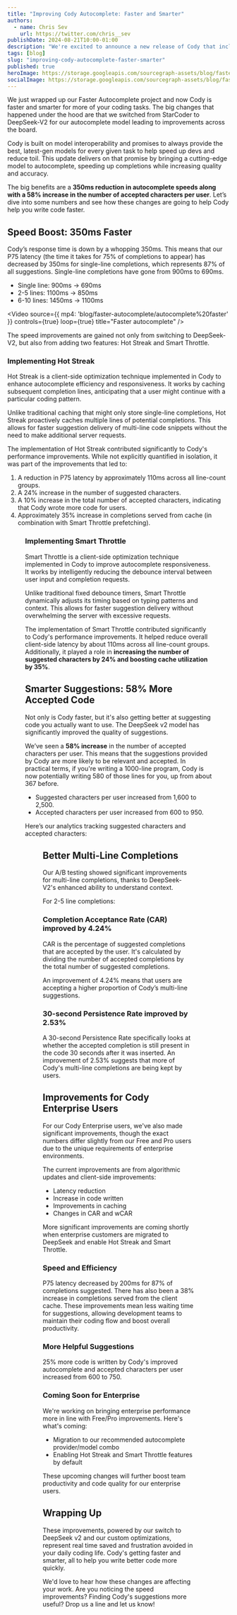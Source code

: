 ```yaml
---
title: "Improving Cody Autocomplete: Faster and Smarter"
authors:
  - name: Chris Sev
    url: https://twitter.com/chris__sev
publishDate: 2024-08-21T10:00-01:00
description: "We're excited to announce a new release of Cody that includes faster autocomplete and smarter code suggestions."
tags: [blog]
slug: "improving-cody-autocomplete-faster-smarter"
published: true
heroImage: https://storage.googleapis.com/sourcegraph-assets/blog/faster-autocomplete/autocomplete-cover.png
socialImage: https://storage.googleapis.com/sourcegraph-assets/blog/faster-autocomplete/autocomplete-cover.png
--- 
```


We just wrapped up our Faster Autocomplete project and now Cody is faster and smarter for more of your coding tasks. The big changes that happened under the hood are that we switched from StarCoder to DeepSeek-V2 for our autocomplete model leading to improvements across the board.

Cody is built on model interoperability and promises to always provide the best, latest-gen models for every given task to help speed up devs and reduce toil. This update delivers on that promise by bringing a cutting-edge model to autocomplete, speeding up completions while increasing quality and accuracy.

The big benefits are a **350ms reduction in autocomplete speeds along with a 58% increase in the number of accepted characters per user**. Let’s dive into some numbers and see how these changes are going to help Cody help you write code faster.

## Speed Boost: 350ms Faster

Cody’s response time is down by a whopping 350ms. This means that our P75 latency (the time it takes for 75% of completions to appear) has decreased by 350ms for single-line completions, which represents 87% of all suggestions. Single-line completions have gone from 900ms to 690ms.

- Single line: 900ms -> 690ms
- 2-5 lines: 1100ms -> 850ms
- 6-10 lines: 1450ms -> 1100ms

<Video
  source={{
    mp4: 'blog/faster-autocomplete/autocomplete%20faster'
  }}
  controls={true}
  loop={true}
  title="Faster autocomplete"
/>

The speed improvements are gained not only from switching to DeepSeek-V2, but also from adding two features: Hot Streak and Smart Throttle.

### Implementing Hot Streak

Hot Streak is a client-side optimization technique implemented in Cody to enhance autocomplete efficiency and responsiveness. It works by caching subsequent completion lines, anticipating that a user might continue with a particular coding pattern.

Unlike traditional caching that might only store single-line completions, Hot Streak proactively caches multiple lines of potential completions. This allows for faster suggestion delivery of multi-line code snippets without the need to make additional server requests.

The implementation of Hot Streak contributed significantly to Cody's performance improvements. While not explicitly quantified in isolation, it was part of the improvements that led to:

1. A reduction in P75 latency by approximately 110ms across all line-count groups.
2. A 24% increase in the number of suggested characters.
3. A 10% increase in the total number of accepted characters, indicating that Cody wrote more code for users.
4. Approximately 35% increase in completions served from cache (in combination with Smart Throttle prefetching).

<Figure 
    src="https://storage.googleapis.com/sourcegraph-assets/blog/faster-autocomplete/autocomplete-hotstreak.png"
    caption="Faster completions served from cache"
/>

### Implementing Smart Throttle

Smart Throttle is a client-side optimization technique implemented in Cody to improve autocomplete responsiveness. It works by intelligently reducing the debounce interval between user input and completion requests.

Unlike traditional fixed debounce timers, Smart Throttle dynamically adjusts its timing based on typing patterns and context. This allows for faster suggestion delivery without overwhelming the server with excessive requests.

The implementation of Smart Throttle contributed significantly to Cody's performance improvements. It helped reduce overall client-side latency by about 110ms across all line-count groups. Additionally, it played a role in **increasing the number of suggested characters by 24% and boosting cache utilization by 35%**.

## Smarter Suggestions: 58% More Accepted Code

Not only is Cody faster, but it's also getting better at suggesting code you actually want to use. The DeepSeek v2 model has significantly improved the quality of suggestions. 

We’ve seen a **58% increase** in the number of accepted characters per user. This means that the suggestions provided by Cody are more likely to be relevant and accepted. In practical terms, if you're writing a 1000-line program, Cody is now potentially writing 580 of those lines for you, up from about 367 before.

- Suggested characters per user increased from 1,600 to 2,500.
- Accepted characters per user increased from 600 to 950.

Here’s our analytics tracking suggested characters and accepted characters:

<Figure 
    src="https://storage.googleapis.com/sourcegraph-assets/blog/faster-autocomplete/autocomplete-characters.png"
    caption="Suggested and accepted characters per user"
/>

## Better Multi-Line Completions

Our A/B testing showed significant improvements for multi-line completions, thanks to DeepSeek-V2's enhanced ability to understand context.

For 2-5 line completions:

### Completion Acceptance Rate (CAR) improved by 4.24%

CAR is the percentage of suggested completions that are accepted by the user. It's calculated by dividing the number of accepted completions by the total number of suggested completions. 

An improvement of 4.24% means that users are accepting a higher proportion of Cody’s multi-line suggestions.

### 30-second Persistence Rate improved by 2.53%

A 30-second Persistence Rate specifically looks at whether the accepted completion is still present in the code 30 seconds after it was inserted. An improvement of 2.53% suggests that more of Cody's multi-line completions are being kept by users.

## Improvements for Cody Enterprise Users

For our Cody Enterprise users, we've also made significant improvements, though the exact numbers differ slightly from our Free and Pro users due to the unique requirements of enterprise environments. 

The current improvements are from algorithmic updates and client-side improvements:

- Latency reduction
- Increase in code written
- Improvements in caching
- Changes in CAR and wCAR

More significant improvements are coming shortly when enterprise customers are migrated to DeepSeek and enable Hot Streak and Smart Throttle.

### Speed and Efficiency

P75 latency decreased by 200ms for 87% of completions suggested. There has also been a 38% increase in completions served from the client cache. These improvements mean less waiting time for suggestions, allowing development teams to maintain their coding flow and boost overall productivity.

### More Helpful Suggestions

25% more code is written by Cody's improved autocomplete and accepted characters per user increased from 600 to 750.

### Coming Soon for Enterprise

We're working on bringing enterprise performance more in line with Free/Pro improvements. Here's what's coming:

- Migration to our recommended autocomplete provider/model combo
- Enabling Hot Streak and Smart Throttle features by default

These upcoming changes will further boost team productivity and code quality for our enterprise users.

## Wrapping Up

These improvements, powered by our switch to DeepSeek v2 and our custom optimizations, represent real time saved and frustration avoided in your daily coding life. Cody's getting faster and smarter, all to help you write better code more quickly.

We'd love to hear how these changes are affecting your work. Are you noticing the speed improvements? Finding Cody's suggestions more useful? Drop us a line and let us know!